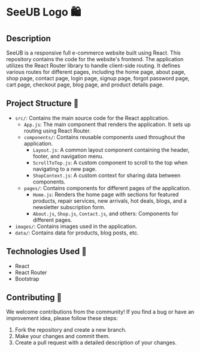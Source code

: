 # SeeUB Logo 🛍

## Description
SeeUB is a responsive full e-commerce website built using React. This repository contains the code for the website's frontend. The application utilizes the React Router library to handle client-side routing. It defines various routes for different pages, including the home page, about page, shop page, contact page, login page, signup page, forgot password page, cart page, checkout page, blog page, and product details page.

## Project Structure 📁
- `src/`: Contains the main source code for the React application.
  - `App.js`: The main component that renders the application. It sets up routing using React Router.
  - `components/`: Contains reusable components used throughout the application.
    - `Layout.js`: A common layout component containing the header, footer, and navigation menu.
    - `ScrollToTop.js`: A custom component to scroll to the top when navigating to a new page.
    - `ShopContext.js`: A custom context for sharing data between components.
  - `pages/`: Contains components for different pages of the application.
    - `Home.js`: Renders the home page with sections for featured products, repair services, new arrivals, hot deals, blogs, and a newsletter subscription form.
    - `About.js`, `Shop.js`, `Contact.js`, and others: Components for different pages.
- `images/`: Contains images used in the application.
- `data/`: Contains data for products, blog posts, etc.

## Technologies Used 🚀
- React
- React Router
- Bootstrap

## Contributing 👥
We welcome contributions from the community! If you find a bug or have an improvement idea, please follow these steps:
1. Fork the repository and create a new branch.
2. Make your changes and commit them.
3. Create a pull request with a detailed description of your changes.


